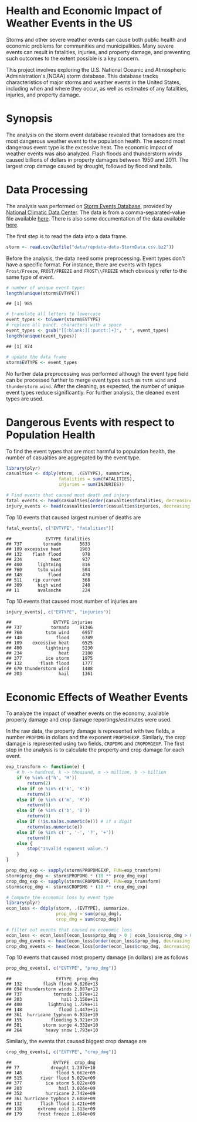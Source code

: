 Health and Economic Impact of Weather Events in the US
======================================================


Storms and other severe weather events can cause both public health and economic
problems for communities and municipalities. Many severe events can result in
fatalities, injuries, and property damage, and preventing such outcomes to the extent
possible is a key concern.

This project involves exploring the U.S. National Oceanic and Atmospheric
Administration's (NOAA) storm database. This database tracks characteristics of major
storms and weather events in the United States, including when and where they occur, as
well as estimates of any fatalities, injuries, and property damage.

Synopsis
========

The analysis on the storm event database revealed that tornadoes are the most
dangerous weather event to the population health. The second most dangerous
event type is the excessive heat. The economic impact of weather events was
also analyzed. Flash floods and thunderstorm winds caused billions of dollars
in property damages between 1950 and 2011. The largest crop damage caused by
drought, followed by flood and hails.


Data Processing
===============

The analysis was performed on
[Storm Events Database](http://www.ncdc.noaa.gov/stormevents/ftp.jsp), provided by
[National Climatic Data Center](http://www.ncdc.noaa.gov/). The data is from a comma-separated-value file available
[here](https://d396qusza40orc.cloudfront.net/repdata%2Fdata%2FStormData.csv.bz2).
There is also some documentation of the data available
[here](https://d396qusza40orc.cloudfront.net/repdata%2Fpeer2_doc%2Fpd01016005curr.pdf).

The first step is to read the data into a data frame.

```r
storm <- read.csv(bzfile("data/repdata-data-StormData.csv.bz2"))
```

Before the analysis, the data need some preprocessing. Event types don't have a
specific format. For instance, there are events with types `Frost/Freeze`,
`FROST/FREEZE` and `FROST\\FREEZE` which obviously refer to the same type of
event.



```r
# number of unique event types
length(unique(storm$EVTYPE))
```

```
## [1] 985
```

```r
# translate all letters to lowercase
event_types <- tolower(storm$EVTYPE)
# replace all punct. characters with a space
event_types <- gsub("[[:blank:][:punct:]+]", " ", event_types)
length(unique(event_types))
```

```
## [1] 874
```

```r
# update the data frame
storm$EVTYPE <- event_types
```

No further data preprocessing was performed although the event type field can be
processed further to merge event types such as `tstm wind` and `thunderstorm wind`. 
After the cleaning, as expected, the number of unique event types reduce
significantly. For further analysis, the cleaned event types are used.


Dangerous Events with respect to Population Health
================================================

To find the event types that are most harmful to population health, the number
of casualties are aggregated by the event type.


```r
library(plyr)
casualties <- ddply(storm, .(EVTYPE), summarize,
                    fatalities = sum(FATALITIES),
                    injuries = sum(INJURIES))

# Find events that caused most death and injury
fatal_events <- head(casualties[order(casualties$fatalities, decreasing = T), ], 10)
injury_events <- head(casualties[order(casualties$injuries, decreasing = T), ], 10)
```

Top 10 events that caused largest number of deaths are


```r
fatal_events[, c("EVTYPE", "fatalities")]
```

```
##             EVTYPE fatalities
## 737        tornado       5633
## 109 excessive heat       1903
## 132    flash flood        978
## 234           heat        937
## 400      lightning        816
## 760      tstm wind        504
## 148          flood        470
## 511    rip current        368
## 309      high wind        248
## 11       avalanche        224
```

Top 10 events that caused most number of injuries are


```r
injury_events[, c("EVTYPE", "injuries")]
```

```
##                EVTYPE injuries
## 737           tornado    91346
## 760         tstm wind     6957
## 148             flood     6789
## 109    excessive heat     6525
## 400         lightning     5230
## 234              heat     2100
## 377         ice storm     1975
## 132       flash flood     1777
## 670 thunderstorm wind     1488
## 203              hail     1361
```

Economic Effects of Weather Events
==================================

To analyze the impact of weather events on the economy, available property
damage and crop damage reportings/estimates were used.

In the raw data, the property damage is represented with two fields, a number
`PROPDMG` in dollars and the exponent `PROPDMGEXP`. Similarly, the crop damage
is represented using two fields, `CROPDMG` and `CROPDMGEXP`. The first step in the
analysis is to calculate the property and crop damage for each event.


```r
exp_transform <- function(e) {
    # h -> hundred, k -> thousand, m -> million, b -> billion
    if (e %in% c('h', 'H'))
        return(2)
    else if (e %in% c('k', 'K'))
        return(3)
    else if (e %in% c('m', 'M'))
        return(6)
    else if (e %in% c('b', 'B'))
        return(9)
    else if (!is.na(as.numeric(e))) # if a digit
        return(as.numeric(e))
    else if (e %in% c('', '-', '?', '+'))
        return(0)
    else {
        stop("Invalid exponent value.")
    }
}
```


```r
prop_dmg_exp <- sapply(storm$PROPDMGEXP, FUN=exp_transform)
storm$prop_dmg <- storm$PROPDMG * (10 ** prop_dmg_exp)
crop_dmg_exp <- sapply(storm$CROPDMGEXP, FUN=exp_transform)
storm$crop_dmg <- storm$CROPDMG * (10 ** crop_dmg_exp)
```



```r
# Compute the economic loss by event type
library(plyr)
econ_loss <- ddply(storm, .(EVTYPE), summarize,
                   prop_dmg = sum(prop_dmg),
                   crop_dmg = sum(crop_dmg))

# filter out events that caused no economic loss
econ_loss <- econ_loss[(econ_loss$prop_dmg > 0 | econ_loss$crop_dmg > 0), ]
prop_dmg_events <- head(econ_loss[order(econ_loss$prop_dmg, decreasing = T), ], 10)
crop_dmg_events <- head(econ_loss[order(econ_loss$crop_dmg, decreasing = T), ], 10)
```

Top 10 events that caused most property damage (in dollars) are as follows


```r
prop_dmg_events[, c("EVTYPE", "prop_dmg")]
```

```
##                 EVTYPE  prop_dmg
## 132        flash flood 6.820e+13
## 694 thunderstorm winds 2.087e+13
## 737            tornado 1.079e+12
## 203               hail 3.158e+11
## 400          lightning 1.729e+11
## 148              flood 1.447e+11
## 361  hurricane typhoon 6.931e+10
## 155           flooding 5.921e+10
## 581        storm surge 4.332e+10
## 264         heavy snow 1.793e+10
```

Similarly, the events that caused biggest crop damage are


```r
crop_dmg_events[, c("EVTYPE", "crop_dmg")]
```

```
##                EVTYPE  crop_dmg
## 77            drought 1.397e+10
## 148             flood 5.662e+09
## 515       river flood 5.029e+09
## 377         ice storm 5.022e+09
## 203              hail 3.026e+09
## 352         hurricane 2.742e+09
## 361 hurricane typhoon 2.608e+09
## 132       flash flood 1.421e+09
## 118      extreme cold 1.313e+09
## 179      frost freeze 1.094e+09
```
